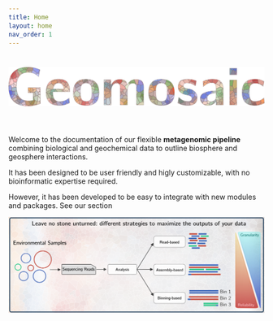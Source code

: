 ```yaml
---
title: Home
layout: home
nav_order: 1
---
```


# ![Geomosaic](assets/images/geomosaic_logo_multicolor_300dpi.png)

<br> 

Welcome to the documentation of our flexible **metagenomic pipeline** combining biological and geochemical data to outline biosphere and geosphere interactions.

It has been designed to be user friendly and higly customizable, with no bioinformatic expertise required.

However, it has been developed to be easy to integrate with new modules and packages. See our section 

![gm](assets/images/gm.png)
